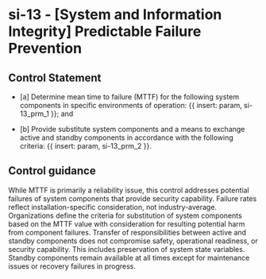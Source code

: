 # si-13 - \[System and Information Integrity\] Predictable Failure Prevention

## Control Statement

- \[a\] Determine mean time to failure (MTTF) for the following system components in specific environments of operation: {{ insert: param, si-13_prm_1 }}; and

- \[b\] Provide substitute system components and a means to exchange active and standby components in accordance with the following criteria: {{ insert: param, si-13_prm_2 }}.

## Control guidance

While MTTF is primarily a reliability issue, this control addresses potential failures of system components that provide security capability. Failure rates reflect installation-specific consideration, not industry-average. Organizations define the criteria for substitution of system components based on the MTTF value with consideration for resulting potential harm from component failures. Transfer of responsibilities between active and standby components does not compromise safety, operational readiness, or security capability. This includes preservation of system state variables. Standby components remain available at all times except for maintenance issues or recovery failures in progress.
